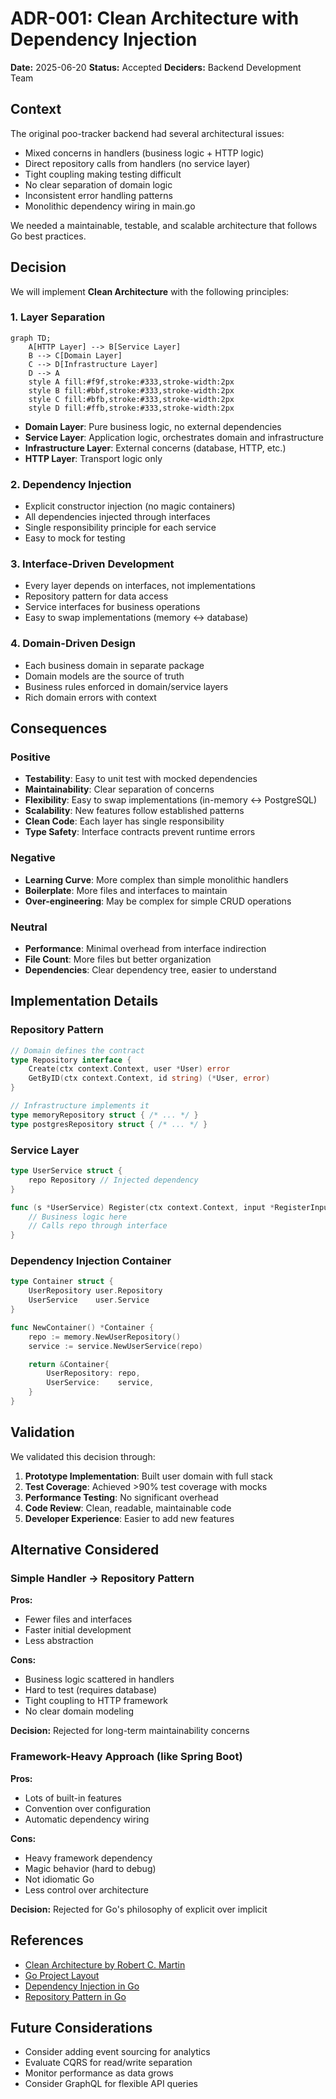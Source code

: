 # ADR-001: Clean Architecture with Dependency Injection

**Date:** 2025-06-20
**Status:** Accepted
**Deciders:** Backend Development Team

## Context

The original poo-tracker backend had several architectural issues:

- Mixed concerns in handlers (business logic + HTTP logic)
- Direct repository calls from handlers (no service layer)
- Tight coupling making testing difficult
- No clear separation of domain logic
- Inconsistent error handling patterns
- Monolithic dependency wiring in main.go

We needed a maintainable, testable, and scalable architecture that follows Go best practices.

## Decision

We will implement **Clean Architecture** with the following principles:

### 1. Layer Separation

```mermaid
graph TD;
    A[HTTP Layer] --> B[Service Layer]
    B --> C[Domain Layer]
    C --> D[Infrastructure Layer]
    D --> A
    style A fill:#f9f,stroke:#333,stroke-width:2px
    style B fill:#bbf,stroke:#333,stroke-width:2px
    style C fill:#bfb,stroke:#333,stroke-width:2px
    style D fill:#ffb,stroke:#333,stroke-width:2px
```

- **Domain Layer**: Pure business logic, no external dependencies
- **Service Layer**: Application logic, orchestrates domain and infrastructure
- **Infrastructure Layer**: External concerns (database, HTTP, etc.)
- **HTTP Layer**: Transport logic only

### 2. Dependency Injection

- Explicit constructor injection (no magic containers)
- All dependencies injected through interfaces
- Single responsibility principle for each service
- Easy to mock for testing

### 3. Interface-Driven Development

- Every layer depends on interfaces, not implementations
- Repository pattern for data access
- Service interfaces for business operations
- Easy to swap implementations (memory ↔ database)

### 4. Domain-Driven Design

- Each business domain in separate package
- Domain models are the source of truth
- Business rules enforced in domain/service layers
- Rich domain errors with context

## Consequences

### Positive

- **Testability**: Easy to unit test with mocked dependencies
- **Maintainability**: Clear separation of concerns
- **Flexibility**: Easy to swap implementations (in-memory ↔ PostgreSQL)
- **Scalability**: New features follow established patterns
- **Clean Code**: Each layer has single responsibility
- **Type Safety**: Interface contracts prevent runtime errors

### Negative

- **Learning Curve**: More complex than simple monolithic handlers
- **Boilerplate**: More files and interfaces to maintain
- **Over-engineering**: May be complex for simple CRUD operations

### Neutral

- **Performance**: Minimal overhead from interface indirection
- **File Count**: More files but better organization
- **Dependencies**: Clear dependency tree, easier to understand

## Implementation Details

### Repository Pattern

```go
// Domain defines the contract
type Repository interface {
    Create(ctx context.Context, user *User) error
    GetByID(ctx context.Context, id string) (*User, error)
}

// Infrastructure implements it
type memoryRepository struct { /* ... */ }
type postgresRepository struct { /* ... */ }
```

### Service Layer

```go
type UserService struct {
    repo Repository // Injected dependency
}

func (s *UserService) Register(ctx context.Context, input *RegisterInput) (*User, error) {
    // Business logic here
    // Calls repo through interface
}
```

### Dependency Injection Container

```go
type Container struct {
    UserRepository user.Repository
    UserService    user.Service
}

func NewContainer() *Container {
    repo := memory.NewUserRepository()
    service := service.NewUserService(repo)

    return &Container{
        UserRepository: repo,
        UserService:    service,
    }
}
```

## Validation

We validated this decision through:

1. **Prototype Implementation**: Built user domain with full stack
2. **Test Coverage**: Achieved >90% test coverage with mocks
3. **Performance Testing**: No significant overhead
4. **Code Review**: Clean, readable, maintainable code
5. **Developer Experience**: Easier to add new features

## Alternative Considered

### Simple Handler → Repository Pattern

**Pros:**

- Fewer files and interfaces
- Faster initial development
- Less abstraction

**Cons:**

- Business logic scattered in handlers
- Hard to test (requires database)
- Tight coupling to HTTP framework
- No clear domain modeling

**Decision:** Rejected for long-term maintainability concerns

### Framework-Heavy Approach (like Spring Boot)

**Pros:**

- Lots of built-in features
- Convention over configuration
- Automatic dependency wiring

**Cons:**

- Heavy framework dependency
- Magic behavior (hard to debug)
- Not idiomatic Go
- Less control over architecture

**Decision:** Rejected for Go's philosophy of explicit over implicit

## References

- [Clean Architecture by Robert C. Martin](https://blog.cleancoder.com/uncle-bob/2012/08/13/the-clean-architecture.html)
- [Go Project Layout](https://github.com/golang-standards/project-layout)
- [Dependency Injection in Go](https://go.dev/blog/wire)
- [Repository Pattern in Go](https://threedots.tech/post/repository-pattern-in-go/)

## Future Considerations

- Consider adding event sourcing for analytics
- Evaluate CQRS for read/write separation
- Monitor performance as data grows
- Consider GraphQL for flexible API queries

